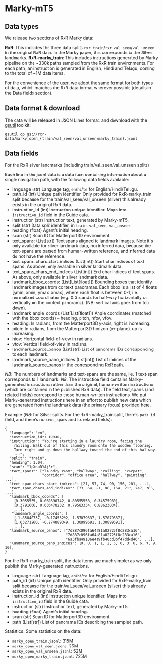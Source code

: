 # Marky-mT5

## Data types

We release two sections of RxR Marky data:

**RxR**: This includes the three data splits `rxr_train`/`rxr_val_seen`/`val_unseen` in the original RxR data. In the Marky paper, this corresponds to the Silver landmarks. 
**RxR-marky_train**: This includes instructions generated by Marky pipeline on the ~330k paths sampled from the RxR train environments. For each path, an instruction is generated in English, Hindi and Telugu, coming to the total of ~1M data items.

For the convenience of the user, we adopt the same format for both types of data, which matches the RxR data format wherever possible (details in the Data fields section).

## Data format & download

The data will be released in JSON Lines format, and download with the [gsutil](https://cloud.google.com/storage/docs/gsutil_install#install) toolkit:
```
gsutil cp gs://rxr-data/marky_open_{train/val_seen/val_unseen/marky_train}.jsonl
```

## Data fields

For the RxR silver landmarks (including train/val_seen/val_unseen splits)

Each line in the jsonl data is a data item containing information about a single navigation path, with the following data fields available:

* language (str) Language tag, `en`/`hi`/`te` for English/Hindi/Telugu.
* path_id (int) Unique path identifier. Only provided for RxR-marky_train split because for the train/val_seen/val_unseen (silver) this already exists in the original RxR data.
* instruction_id (int) Instruction unique identifier. Maps into `instruction_id` field in the Guide data.
* instruction (str) Instruction text, generated by Marky-mT5. 
* split (str) Data split identifier, in `train`, `val_seen`, `val_unseen`.
* heading (float) Agent’s initial heading.
* scan (str) Scan ID for Matterport3D environment. 
* text_spans: (List[str]) Text spans aligned to landmark images. Note it's only available for silver landmark data, not inferred data, because the text-spans are parsed from human-written reference, and inferred data do not have the reference. 
* text_spans_chars_start_indices (List[int]) Start char indices of text spans. As above, only available in silver landmark data.
* text_spans_chars_end_indices (List[int]) End char indices of text spans. As above, only available in silver landmark data.
* landmark_bbox_coords: (List[List[float]]) Bounding boxes that identify landmark images from context panoramas. Each bbox is a list of 4 floats [ymin, xmin, ymax, xmax], where each float is between 0-1, i.e. normalized coordinates (e.g. 0.5 stands for half-way horizontally or vertically on the context panorama). (NB: vertical axis goes from top down).
* landmark_angle_coords (List[List[float]]) Angle coordinates (matched with the bbox coords) – heading, pitch, hfov, vfov.
* heading: In radians, from the Matterport3D y-axis, right is increasing.
* pitch: In radians, from the Matterport3D horizon (xy-plane), up is increasing.
* hfov: Horizontal field-of-view in radians.
* vfov: Vertical field-of-view in radians.
* landmark_source_panos (List[str]) List of panorama IDs corresponding to each landmark.
* landmark_source_pano_indices (List[int]) List of indices of the landmark_source_panos in the corresponding RxR path.

*NB*: The numbers of landmarks and text-spans are the same, i.e. 1 text-span corresponds to 1 landmark.
*NB*: The instruction field contains Marky-generated instructions rather than the original, human-written instructions (which are contained in the published RxR data). The field text_spans (and related fields) correspond to those human-written instructions. We put Marky-generated instructions here in an effort to publish new data which are generated from the landmark data (the primary focus) provided here.

Example (*NB*: for Silver splits. For the RxR-marky_train split, there’s `path_id` field, and there’s no `text_spans` and its related fields):
```
{
  "language": "en",
  "instruction_id": 19930,
  "instruction": "You're starting in a laundry room, facing the   
    railing. Walk out of this laundry room onto the wooden flooring.
    Turn right and go down the hallway toward the end of this hallway.
    ...",
  "split": "train",
  "heading": 1.04, 
  "scan": "1pXnuDYAj8r",
  "text_spans": ["laundry room", "hallway", "railing", "carpet", 
                 "corridor", "office area", "hallway", "painting", ...],
  "text_span_chars_start_indices": [21, 57, 74, 90, 156, 201, ...],  
  "text_span_chars_end_indices": [33, 64, 81, 96, 164, 212, 247, 265, ...],   
  "landmark_bbox_coords": [
    [0.3055555, 0.062690742, 0.80555558, 0.34575980],
    [0.3791666, 0.633478232, 0.79583334, 0.88623034],
    ...],
   "landmark_angle_coords": [
    [-1.85840737, -0.17453292, 1.57079637, 1.57079637],
    [1.63271260, -0.274889349, 1.30899691, 1.30899691],
    ...],
  "landmark_source_panos": ["7d887c096fa64a81a02723f8c283ca16",     
                            "7d887c096fa64a81a02723f8c283ca16", 
                            "6a3fba49106e4a9fb40cd0bf47dd4d46", ...],
  "landmark_source_pano_indices": [0, 0, 1, 1, 2, 5, 6, 3, 6, 6, 9, 9, 10], 
}
```

For the RxR-marky_train split, the data items are much simpler as we only publish the Marky-generated instructions.

* language (str) Language tag, `en`/`hi`/`te` for English/Hindi/Telugu.
* path_id (int) Unique path identifier. Only provided for RxR-marky_train split because for the train/val_seen/val_unseen (silver) this already exists in the original RxR data.
* instruction_id (int) Instruction unique identifier. Maps into `instruction_id` field in the Guide data.
* instruction (str) Instruction text, generated by Marky-mT5. 
* heading (float) Agent’s initial heading.
* scan (str) Scan ID for Matterport3D environment. 
* path (List[str]) List of panorama IDs describing the sampled path.

Statistics. Some statistics on the data:
* `marky_open_train.jsonl`: 315M
* `marky_open_val_seen.jsonl`: 35M
* `marky_open_val_unseen.jsonl`: 52M
* `marky_open_marky_train.jsonl`: 725M
